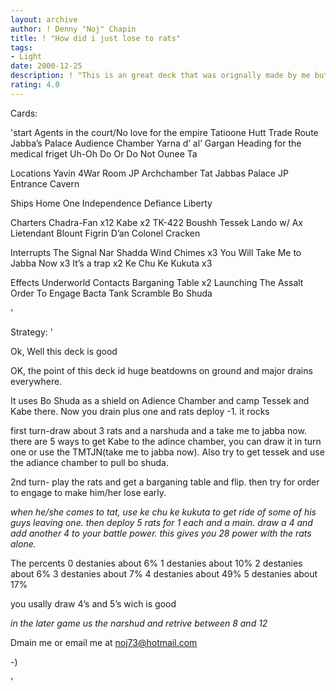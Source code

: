 ```yaml
---
layout: archive
author: ! Denny "Noj" Chapin
title: ! "How did i just lose to rats"
tags:
- Light
date: 2000-12-25
description: ! "This is an great deck that was orignally made by me but solo337 gave me thje great idea."
rating: 4.0
---
```

Cards: 

'start
Agents in the court/No love for the empire
Tatioone Hutt Trade Route
Jabba’s Palace Audience Chamber
Yarna d’ al’ Gargan
Heading for the medical friget
Uh-Oh
Do Or Do Not
Ounee Ta

Locations
Yavin 4War Room
JP Archchamber
Tat Jabbas Palace
JP Entrance Cavern

Ships
Home One
Independence
Defiance
Liberty

Charters
Chadra-Fan x12
Kabe x2
TK-422
Boushh
Tessek
Lando w/ Ax
Lietendant Blount
Figrin D’an
Colonel Cracken

Interrupts
The Signal
Nar Shadda Wind Chimes x3
You Will Take Me to Jabba Now x3
It’s a trap x2
Ke Chu Ke Kukuta x3

Effects
Underworld Contacts
Barganing Table x2
Launching The Assalt
Order To Engage
Bacta Tank
Scramble
Bo Shuda

'

Strategy: '

Ok,
Well this deck is good

OK, the point of this deck id huge beatdowns on ground and major drains everywhere.

It uses Bo Shuda as a shield on Adience Chamber and camp Tessek and Kabe there. Now you drain plus one and rats deploy -1. it rocks

first turn-draw about 3 rats and a narshuda and a take me to jabba now. there are 5 ways to get Kabe to the adince chamber, you can draw it in turn one or use the TMTJN(take me to jabba now).
Also try to get tessek and use the adiance chamber to pull bo shuda.

2nd turn- play the rats and get a barganing table and flip. then try for order to engage to make him/her lose early.

*when he/she comes to tat, use ke chu ke kukuta to get ride of some of his guys leaving one. then deploy 5 rats for 1 each and a main. draw a 4 and add another 4 to your battle power. this gives you 28 power with the rats alone.*


The percents
0 destanies about 6%
1 destanies about 10%
2 destanies about 6%
3 destanies about 7%
4 destanies about 49%
5 destanies about 17%


you usally draw 4’s and 5’s wich is good

*in the later game us the narshud and retrive between 8 and 12*

Dmain me or email me at noj73@hotmail.com


-)

'